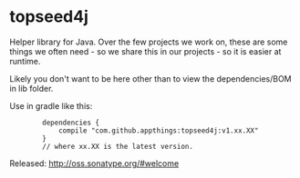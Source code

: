 # topseed4j
Helper library for Java. Over the few projects we work on, these are some things we often need - so we share this in our projects - so it is easier at runtime.

Likely you don't want to be here other than to view the dependencies/BOM in lib folder.

Use in gradle like this:

			dependencies {
				compile "com.github.appthings:topseed4j:v1.xx.XX"
			}
			// where xx.XX is the latest version.

Released: http://oss.sonatype.org/#welcome 


